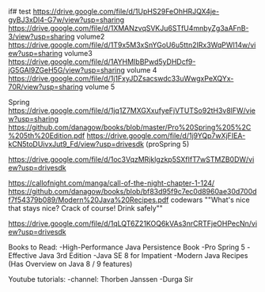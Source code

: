 if# test
https://drive.google.com/file/d/1UpHS29FeOhHRJQX4je-gyBJ3xDl4-G7w/view?usp=sharing
https://drive.google.com/file/d/1XMANzvqSVKJu6STfU4mnbyZg3aAFnB-3/view?usp=sharing volume2
https://drive.google.com/file/d/1T9x5M3xSnYGoU6u5ttn2IRx3WqPWI14w/view?usp=sharing volume3
https://drive.google.com/file/d/1AYHMIbBPwd5yDHDcf9-jG5GAl9ZGeH5G/view?usp=sharing volume 4
https://drive.google.com/file/d/1j1FxyJDZsacswdc33uWwgxPeXQYx-70R/view?usp=sharing volume 5

Spring
https://drive.google.com/file/d/1jq1Z7MXGXxufyeFjVTUTSo92tH3v8lFW/view?usp=sharing
https://github.com/danagow/books/blob/master/Pro%20Spring%205%2C%205th%20Edition.pdf
https://drive.google.com/file/d/1j9YQp7wXjFIEA-kCN5toDUivxJut9_Fd/view?usp=drivesdk (proSpring 5)

https://drive.google.com/file/d/1oc3VqzMRjklgzkp5SXfIfT7wSTMZB0DW/view?usp=drivesdk

https://callofnight.com/manga/call-of-the-night-chapter-1-124/
https://github.com/danagow/books/blob/bf83d95f9c7ec0d8960ae30d700df7f54379b089/Modern%20Java%20Recipes.pdf
codewars ""What's nice that stays nice? Crack of course! Drink safely""

https://drive.google.com/file/d/1qLQT6Z21KOQ6kVAs3nrCRTFjeOHPecNn/view?usp=drivesdk


Books to Read:
  -High-Performance Java Persistence Book 
  -Pro Spring 5
  -Effective Java 3rd Edition
  -Java SE 8 for Impatient
  -Modern Java Recipes (Has Overview on Java 8 / 9 features)

Youtube tutorials:
  -channel:  Thorben Janssen
  -Durga Sir
